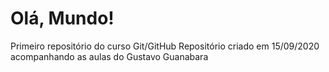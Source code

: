 # Olá, Mundo!
 Primeiro repositório do curso Git/GitHub
 Repositório criado em 15/09/2020 acompanhando as aulas do Gustavo Guanabara
 
